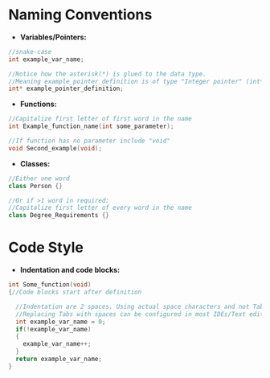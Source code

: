 
# Naming Conventions
- **Variables/Pointers:**
```c++
//snake-case
int example_var_name;

//Notice how the asterisk(*) is glued to the data type. 
//Meaning example_pointer_definition is of type "Integer pointer" (int*), and not just integer
int* example_pointer_definition;
```

- **Functions:**
```c++
//Capitalize first letter of first word in the name
int Example_function_name(int some_parameter);

//If function has no parameter include "void"
void Second_example(void);
```

- **Classes:**
```c++
//Either one word
class Person {}

//Or if >1 word in required:
//Capitalize first letter of every word in the name
class Degree_Requirements {} 
```

# Code Style

- **Indentation and code blocks:**
```c++
int Some_function(void)
{//Code blocks start after definition

  //Indentation are 2 spaces. Using actual space characters and not Tab
  //Replacing Tabs with spaces can be configured in most IDEs/Text editors
  int example_var_name = 0;
  if(!example_var_name)
  {
    example_var_name++;
  }
  return example_var_name;
}
``` 
